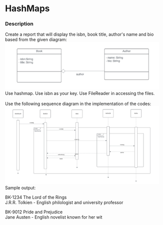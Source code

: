 # HashMaps 

### Description

Create a report that will display the isbn, book title, author's name and bio based from the given diagram:
![graph](https://github.com/bgduque/computer-science-journey/blob/main/HashMaps/resources/graph1.png?raw=true)
<br>Use hashmap.  Use isbn as your key. Use FileReader in accessing the files.
<br>
<br>
Use the following sequence diagram in the implementation of the codes:
![sequence_diagram](https://github.com/bgduque/computer-science-journey/blob/main/HashMaps/resources/graph2.png?raw=true)
<br>
Sample output:

BK-1234 The Lord of the Rings<br>
J.R.R. Tolkien - English philologist and university professor

BK-9012 Pride and Prejudice<br>
Jane Austen - English novelist known for her wit

